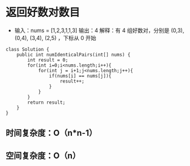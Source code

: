 # 返回好数对数目

* 输入：nums = [1,2,3,1,1,3]
输出：4
解释：有 4 组好数对，分别是 (0,3), (0,4), (3,4), (2,5) ，下标从 0 开始


```
class Solution {
    public int numIdenticalPairs(int[] nums) {
        int result = 0;
        for(int i=0;i<nums.length;i++){
            for(int j = i+1;j<nums.length;j++){
                if(nums[i] == nums[j]){
                    result++;
                }
            }
        }
        return result;
    }
}
```

## 时间复杂度：O（n*n-1）
## 空间复杂度：O（n）
